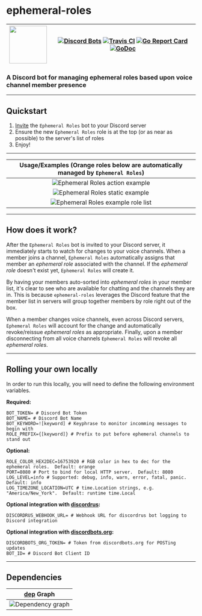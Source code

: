 # ephemeral-roles
| <img src="https://raw.githubusercontent.com/ewohltman/ephemeral-roles/master/res/logo_Testa_anatomica_(1854)_-_Filippo_Balbi.jpg" width="100"> | [![Discord Bots](https://discordbots.org/api/widget/status/392419127626694676.svg)](https://discordbots.org/bot/392419127626694676) [![Travis CI](https://travis-ci.org/ewohltman/ephemeral-roles.svg?branch=master)](https://travis-ci.org/ewohltman/ephemeral-roles.svg?branch=master) [![Go Report Card](https://goreportcard.com/badge/github.com/ewohltman/ephemeral-roles)](https://goreportcard.com/report/github.com/ewohltman/ephemeral-roles) [![GoDoc](https://godoc.org/github.com/ewohltman/ephemeral-roles/pkg?status.svg)](https://godoc.org/github.com/ewohltman/ephemeral-roles/pkg) |
| :------: | :------: |

### A Discord bot for managing ephemeral roles based upon voice channel member presence

----

## Quickstart

1. [Invite](https://discordapp.com/oauth2/authorize?client_id=392419127626694676&scope=bot&permissions=268435456) the `Ephemeral Roles` bot to your Discord server
2. Ensure the new `Ephemeral Roles` role is at the top (or as near as possible) to the server's list of roles
4. Enjoy!

----

| Usage/Examples \(Orange roles below are automatically managed by `Ephemeral Roles`\) |
| :------: |
| ![Ephemeral Roles action example](https://raw.githubusercontent.com/ewohltman/ephemeral-roles/master/res/action.gif) |
| ![Ephemeral Roles static example](https://raw.githubusercontent.com/ewohltman/ephemeral-roles/master/res/static.png) |
| ![Ephemeral Roles example role list](https://raw.githubusercontent.com/ewohltman/ephemeral-roles/master/res/roles.png) |

----

## How does it work?

After the `Ephemeral Roles` bot is invited to your Discord server, it
immediately starts to watch for changes to your voice channels.  When a member
joins a channel, `Ephemeral Roles` automatically assigns that member an
*ephemeral role* associated with the channel.  If the *ephemeral role* doesn't
exist yet, `Ephemeral Roles` will create it.

By having your members auto-sorted into *ephemeral roles* in your member list,
it's clear to see who are available for chatting and the channels they are in.
This is because `ephemeral-roles` leverages the Discord feature that the member
list in servers will group together members by role right out of the box.

When a member changes voice channels, even across Discord servers,
`Ephemeral Roles` will account for the change and automatically revoke/reissue
*ephemeral roles* as appropriate.  Finally, upon a member disconnecting from
all voice channels `Ephemeral Roles` will revoke all *ephemeral roles*.

----

## Rolling your own locally
 
In order to run this locally, you will need to define the following environment
variables.

**Required:**
```
BOT_TOKEN= # Discord Bot Token
BOT_NAME= # Discord Bot Name
BOT_KEYWORD=![keyword] # Keyphrase to monitor incomming messages to begin with
ROLE_PREFIX={[keyword]} # Prefix to put before ephemeral channels to stand out
```

**Optional:**
```
ROLE_COLOR_HEX2DEC=16753920 # RGB color in hex to dec for the ephemeral roles.  Default: orange
PORT=8080 # Port to bind for local HTTP server.  Default: 8080
LOG_LEVEL=info # Supported: debug, info, warn, error, fatal, panic.  Default: info
LOG_TIMEZONE_LOCATION=UTC # time.Location strings, e.g. "America/New_York".  Default: runtime time.Local

```

**Optional integration with [discordrus](https://github.com/kz/discordrus):**
```
DISCORDRUS_WEBHOOK_URL= # Webhook URL for discordrus bot logging to Discord integration
```

**Optional integration with [discordbots.org](https://discordbots.org/):**
```
DISCORDBOTS_ORG_TOKEN= # Token from discordbots.org for POSTing updates
BOT_ID= # Discord Bot Client ID
```

----

## Dependencies

| [dep](https://github.com/golang/dep) Graph |
| :------: |
| ![Dependency graph](https://raw.githubusercontent.com/ewohltman/ephemeral-roles/master/dep_status_visual.png) |

